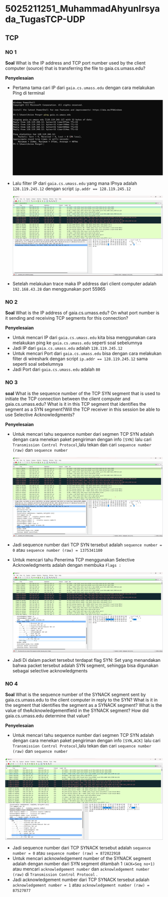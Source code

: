 # 5025211251_MuhammadAhyunIrsyada_TugasTCP-UDP

## TCP 
### NO 1 

**Soal** 
What is the IP address and TCP port number used by the client computer (source) that is transferring the file to gaia.cs.umass.edu?

**Penyelesaian**
-   Pertama tama cari IP dari `gaia.cs.umass.edu` dengan cara melakukan Ping di terminal

    ![ss](Bukti/tcp01.png)
  
-   Lalu filter IP dari `gaia.cs.umass.edu` yang mana IPnya adalah `128.119.245.12` dengan script `ip.addr == 128.119.245.12`

    ![ss](Bukti/tcp02.png)
  
-   Setelah melakukan trace maka IP address dari client computer adalah `192.168.43.28` dan menggunakan port 55965

### NO 2

**Soal**
What is the IP address of gaia.cs.umass.edu? On what port number is it sending and receiving TCP segments for this connection?

**Penyelesaian**
-   Untuk mencari IP dari `gaia.cs.umass.edu` kita bisa menggunakan cara melakukan ping ke `gaia.cs.umass.edu` seperti soal sebelumnya 
-   Jadi IP dari `gaia.cs.umass.edu` adalah `128.119.245.12`
-   Untuk mencari Port dari `gaia.cs.umass.edu` bisa dengan cara melakukan filter di wireshark dengan script `ip.addr == 128.119.245.12` sama seperti soal sebelumnya
-   Jadi Port dari `gaia.cs.umass.edu` adalah `80`

### NO 3

**soal**
What is the sequence number of the TCP SYN segment that is used to initiate the TCP connection between the client computer and gaia.cs.umass.edu? What is it in this TCP segment that identifies the segment as a SYN segment?Will the TCP receiver in this session be able to use Selective Acknowledgments?

**Penyelesaian**
-   Untuk mencari tahu sequence number dari segmen TCP SYN adalah dengan cara menekan paket pengiriman dengan info `[SYN]`  lalu cari `Transmission Control Protocol`,lalu tekan dan cari `sequence number (raw)` dan `sequence number `

    ![ss](Bukti/tcp03.png)
  
-   Jadi sequence number dari TCP SYN tersebut adalah `sequence number = 0` atau `sequence number (raw) = 1375341180`
-   Untuk mencari tahu Penerima TCP menggunakan Selective Acknowledgments adalah dengan membuka `Flags :`

    ![ss](Bukti/tcp04.png)

-   Jadi Di dalam packet tersebut terdapat flag SYN: Set yang menandakan bahwa packet tersebut adalah SYN segment, sehingga bisa digunakan sebagai selective acknowledgments

### NO 4

**Soal**
    What is the sequence number of the SYNACK segment sent by gaia.cs.umass.edu to the client computer in reply to the SYN? What is it in the segment that identifies the segment as a SYNACK segment? What is the value of theAcknowledgementfield in the SYNACK segment? How did gaia.cs.umass.edu determine that value?

**Penyelesaian**   
-    Untuk mencari tahu sequence number dari segmen TCP SYN adalah dengan cara menekan paket pengiriman dengan info `[SYN,ACK]`  lalu cari `Transmission Control Protocol`,lalu tekan dan cari `sequence number (raw)` dan `sequence number `

  ![ss](Bukti/tcp05.png)

-    Jadi sequence number dari TCP SYNACK tersebut adalah `sequence number = 0` atau `sequence number (raw) = 872022918`
-    Untuk mencari acknowledgement number of the SYNACK segment adalah dengan number dari SYN segment ditambah 1 `(ACK=Seq no+1)` atau mencari `acknowledgement number` dan `acknowledgement number (raw)` di `Transmission Control Protocol` .
-    Jadi acknowledgement number dari TCP SYNACK tersebut adalah `acknowledgement number = 1` atau `acknowledgement number (raw) = 87527077`
  
